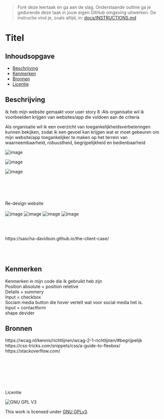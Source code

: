 > _Fork_ deze leertaak en ga aan de slag. Onderstaande outline ga je gedurende deze taak in jouw eigen GitHub omgeving uitwerken. De instructie vind je, zoals altijd, in: [docs/INSTRUCTIONS.md](docs/INSTRUCTIONS.md)

# Titel
<!-- Geef je project een titel en schrijf in één zin wat het is -->

## Inhoudsopgave

  * [Beschrijving](#beschrijving)
  * [Kenmerken](#kenmerken)
  * [Bronnen](#bronnen)
  * [Licentie](#licentie)

## Beschrijving
Ik heb mijn website gemaakt voor user story 8 :Als organisatie wil ik voorbeelden krijgen van websites/app die voldoen aan de criteria

Als organisatie wil ik een overzicht van toegankelijkheidsverbeteringen kunnen bekijken, zodat ik een gevoel kan krijgen wat er moet gebeuren om mijn website/app toegankelijker te maken op het terrein van waarneembaarheid, robuustheid, begrijpelijkheid en bedienbaarheid
<br>

![image](https://user-images.githubusercontent.com/112861160/195829746-36c0caaa-d2f1-4ce4-852b-b11ac706efc9.png)
<br>

![image](https://user-images.githubusercontent.com/112861160/195828827-348abe17-12f1-4ff8-962f-e776f774ec80.png)
<br>

![image](https://user-images.githubusercontent.com/112861160/195828890-f92b2e9a-b3d8-432b-ae12-80fa1260ecaa.png)
<BR><BR><BR><BR><BR><BR>
Re-design website
<BR><BR>
![image](https://user-images.githubusercontent.com/112861160/199513951-5c0788af-d775-41d9-aed1-1c6377994fc7.png)
![image](https://user-images.githubusercontent.com/112861160/199514024-b82eefb4-635d-4462-b622-e9889fc8ffe0.png)
![image](https://user-images.githubusercontent.com/112861160/199514064-e9c3bd6b-cdd5-4d42-89dc-71d50b7b7fa1.png)
![image](https://user-images.githubusercontent.com/112861160/199514092-4d0b4f32-584d-4aa9-a80a-71cbe135bca6.png)

<BR><BR>
<!-- Voeg een link toe naar Github Pages 🌐-->https://sascha-davidson.github.io/the-client-case/
<BR><BR>

## Kenmerken
Kenmerken in mijn code die ik gebruikt heb zijn<br>
Position absolute + position reletive<br>
Details + summery<br>
Input = checkbox<br>
Sociam media button die hover vertelt wat voor social media het is.<br>
Input = contactform<br>
shape devider<br>

## Bronnen
<!-- Voeg een link toe naar Github Pages 🌐-->https://wcag.nl/kennis/richtlijnen/wcag-2-1-richtlijnen/#begrijpelijk
<br>
<!-- Voeg een link toe naar Github Pages 🌐-->https://css-tricks.com/snippets/css/a-guide-to-flexbox/
<br>
<!-- Voeg een link toe naar Github Pages 🌐-->https://stackoverflow.com/
<br>

<br><br><br><br><br><br>
Licentie

![GNU GPL V3](https://www.gnu.org/graphics/gplv3-127x51.png)

This work is licensed under [GNU GPLv3](./LICENSE).
